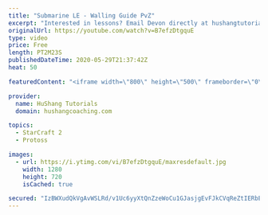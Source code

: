 ```yaml
---
title: "Submarine LE - Walling Guide PvZ"
excerpt: "Interested in lessons? Email Devon directly at hushangtutorials@outlook.com ------------------------------------------------------------------------------------------------------- Want to support HuShang Tutorials directly? Patreon is a website where you can contribute a monthly donation that will help"
originalUrl: https://youtube.com/watch?v=B7efzDtgquE
type: video
price: Free
length: PT2M23S
publishedDateTime: 2020-05-29T21:37:42Z
heat: 50

featuredContent: "<iframe width=\"800\" height=\"500\" frameborder=\"0\" src=\"https://www.youtube.com/embed/B7efzDtgquE\" allow=\"accelerometer; autoplay; encrypted-media; gyroscope; picture-in-picture\" allowfullscreen></iframe>"

provider:
  name: HuShang Tutorials
  domain: hushangcoaching.com

topics:
  - StarCraft 2
  - Protoss

images:
  - url: https://i.ytimg.com/vi/B7efzDtgquE/maxresdefault.jpg
    width: 1280
    height: 720
    isCached: true

secured: "IzBWXudQkVgAvWSLRd/v1Uc6yyXtQnZzeWoCu1GJasjgEvFJkCVqReZtIERbE6xx0LSr0ww3GEuoDGGdYGW70mBXzlm2+tvcH2shs1EpOpevkHUo3YHx7bnfIOsJz8KBSvSxB5GnPMaoehCggfNXrR70oTuUfQybVjExHZbNEsCUdHmHvg1oO/e7JKCcWdskqpVgkSoWjO7/pvhn9KzzAsLKAS3Dg2tcRkdcT8AO5uHjqEhoW9wxjVY3nCpvl0MNND8t5mrBXE+OuUPa7zLIhW/yXgwwF7PfiYw9X0L6e0VmnDtg0M4onUnR0al454x2vDXxlNIQt1ZKmdo4Mb9yxWB4iidw/ZtworixbXeeBgS1ajFkyxn8ovdmaCqaWSLkvONa1N+cx1BVEpvHUDC16iWmKdroRw7D8fW8ReRvb3I=;r71Lw7R/VQIYOvD4RVY2bw=="
---
```


